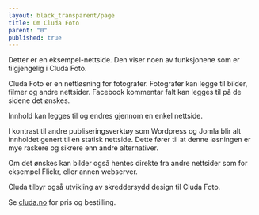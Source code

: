 ```yaml
---
layout: black_transparent/page
title: Om Cluda Foto
parent: "0"
published: true
---
```


Detter er en eksempel-nettside. Den viser noen av funksjonene som er tilgjengelig i Cluda Foto.

Cluda Foto er en nettløsning for fotografer. Fotografer kan legge til bilder, filmer og andre nettsider. Facebook kommentar falt kan legges til på de sidene det ønskes.

Innhold kan legges til og endres gjennom en enkel nettside.

I kontrast til andre publiseringsverktøy som Wordpress og Jomla blir alt innholdet genert til en statisk nettside. Dette fører til at denne løsningen er mye raskere og sikrere enn andre alternativer.

Om det ønskes kan bilder også hentes direkte fra andre nettsider som for eksempel Flickr, eller annen webserver.

Cluda tilbyr også utvikling av skreddersydd design til Cluda Foto.

Se [cluda.no](http://cluda.no)  for pris og bestilling.